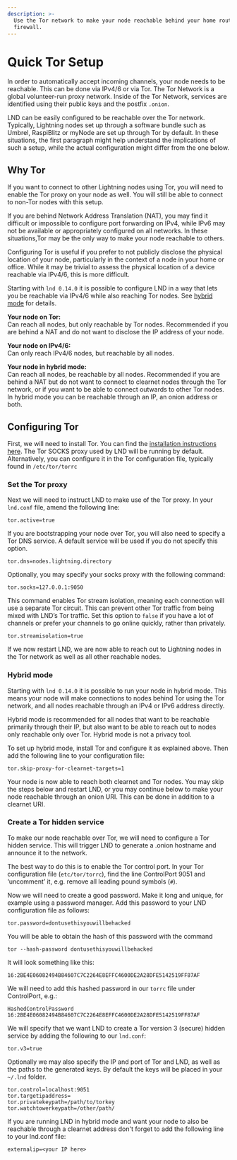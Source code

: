 ```yaml
---
description: >-
  Use the Tor network to make your node reachable behind your home router or
  firewall.
---
```


# Quick Tor Setup

In order to automatically accept incoming channels, your node needs to be reachable. This can be done via IPv4/6 or via Tor. The Tor Network is a global volunteer-run proxy network. Inside of the Tor Network, services are identified using their public keys and the postfix `.onion`.

LND can be easily configured to be reachable over the Tor network. Typically, Lightning nodes set up through a software bundle such as Umbrel, RaspiBlitz or myNode are set up through Tor by default. In these situations, the first paragraph might help understand the implications of such a setup, while the actual configuration might differ from the one below.

## Why Tor

If you want to connect to other Lightning nodes using Tor, you will need to enable the Tor proxy on your node as well. You will still be able to connect to non-Tor nodes with this setup.

If you are behind Network Address Translation (NAT), you may find it difficult or impossible to configure port forwarding on IPv4, while IPv6 may not be available or appropriately configured on all networks. In these situations,Tor may be the only way to make your node reachable to others.

Configuring Tor is useful if you prefer to not publicly disclose the physical location of your node, particularly in the context of a node in your home or office. While it may be trivial to assess the physical location of a device reachable via IPv4/6, this is more difficult.

Starting with `lnd 0.14.0` it is possible to configure LND in a way that lets you be reachable via IPv4/6 while also reaching Tor nodes. See [hybrid mode](quick-tor-setup.md#hybrid-mode) for details.

**Your node on Tor:**\
Can reach all nodes, but only reachable by Tor nodes. Recommended if you are behind a NAT and do not want to disclose the IP address of your node.

**Your node on IPv4/6:**\
Can only reach IPv4/6 nodes, but reachable by all nodes.

**Your node in hybrid mode:**\
Can reach all nodes, be reachable by all nodes. Recommended if you are behind a NAT but do not want to connect to clearnet nodes through the Tor network, or if you want to be able to connect outwards to other Tor nodes. In hybrid mode you can be reachable through an IP, an onion address or both.

## Configuring Tor

First, we will need to install Tor. You can find the [installation instructions here](https://community.torproject.org/onion-services/setup/install/). The Tor SOCKS proxy used by LND will be running by default. Alternatively, you can configure it in the Tor configuration file, typically found in `/etc/tor/torrc`

### Set the Tor proxy

Next we will need to instruct LND to make use of the Tor proxy. In your `lnd.conf` file, amend the following line:

`tor.active=true`

If you are bootstrapping your node over Tor, you will also need to specify a Tor DNS service. A default service will be used if you do not specify this option.

`tor.dns=nodes.lightning.directory`

Optionally, you may specify your socks proxy with the following command:

`tor.socks=127.0.0.1:9050`

This command enables Tor stream isolation, meaning each connection will use a separate Tor circuit. This can prevent other Tor traffic from being mixed with LND’s Tor traffic. Set this option to `false` if you have a lot of channels or prefer your channels to go online quickly, rather than privately.

`tor.streamisolation=true`

If we now restart LND, we are now able to reach out to Lightning nodes in the Tor network as well as all other reachable nodes.

### Hybrid mode

Starting with `lnd 0.14.0` it is possible to run your node in hybrid mode. This means your node will make connections to nodes behind Tor using the Tor network, and all nodes reachable through an IPv4 or IPv6 address directly.

Hybrid mode is recommended for all nodes that want to be reachable primarily through their IP, but also want to be able to reach out to nodes only reachable only over Tor. Hybrid mode is not a privacy tool.

To set up hybrid mode, install Tor and configure it as explained above. Then add the following line to your configuration file:

`tor.skip-proxy-for-clearnet-targets=1`

Your node is now able to reach both clearnet and Tor nodes. You may skip the steps below and restart LND, or you may continue below to make your node reachable through an onion URI. This can be done in addition to a clearnet URI.

### Create a Tor hidden service

To make our node reachable over Tor, we will need to configure a Tor hidden service. This will trigger LND to generate a .onion hostname and announce it to the network.

The best way to do this is to enable the Tor control port. In your Tor configuration file (`etc/tor/torrc`), find the line ControlPort 9051 and ‘uncomment’ it, e.g. remove all leading pound symbols (`#`).

Now we will need to create a good password. Make it long and unique, for example using a password manager. Add this password to your LND configuration file as follows:

`tor.password=dontusethisyouwillbehacked`

You will be able to obtain the hash of this password with the command&#x20;

`tor --hash-password dontusethisyouwillbehacked`

It will look something like this:

`16:2BE4E06082494B84607C7C2264E8EFFC4600DE2A28DFE5142519FF87AF`

We will need to add this hashed password in our `torrc` file under ControlPort, e.g.:

`HashedControlPassword 16:2BE4E06082494B84607C7C2264E8EFFC4600DE2A28DFE5142519FF87AF`

We will specify that we want LND to create a Tor version 3 (secure) hidden service by adding the following to our `lnd.conf`:

`tor.v3=true`

Optionally we may also specify the IP and port of Tor and LND, as well as the paths to the generated keys. By default the keys will be placed in your `~/.lnd` folder.

`tor.control=localhost:9051`\
`tor.targetipaddress=`\
`tor.privatekeypath=/path/to/torkey`\
`tor.watchtowerkeypath=/other/path/`

If you are running LND in hybrid mode and want your node to also be reachable through a clearnet address don't forget to add the following line to your lnd.conf file:

`externalip=<your IP here>`
